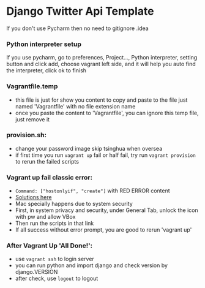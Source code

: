 # Django Twitter Api Template
If you don't use Pycharm then no need to gitignore .idea
### Python interpreter setup
If you use pycharm, go to preferences, Project..., Python interpreter, 
setting button and click add, choose vagrant left side, and it will help you
auto find the interpreter, click ok to finish

### Vagrantfile.temp
- this file is just for show you content to copy and paste to the file just named 'Vagrantfile' with no file extension name
- once you paste the content to 'Vagrantfile', you can ignore this temp file, just remove it

### provision.sh:
- change your password
image skip tsinghua when oversea
- if first time you run `vagrant up` fail or half fail, try run `vagrant provision` to rerun the failed scripts

### Vagrant up fail classic error:
- `Command: ["hostonlyif", "create"]` with RED ERROR content
- [Solutions here](https://stackoverflow.com/questions/21069908/vboxmanage-error-failed-to-create-the-host-only-adapter)
- Mac specially happens due to system security
- First, in system privacy and security, under General Tab, unlock the icon with pw and allow VBox
- Then run the scripts in that link
- If all success without error prompt, you are good to rerun 'vagrant up'

### After Vagrant Up 'All Done!':
- use `vagrant ssh` to login server
- you can run python and import django and check version by django.VERSION
- after check, use `logout` to logout
